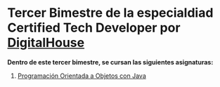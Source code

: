 # Tercer Bimestre de la especialdiad **Certified Tech Developer** por [DigitalHouse](https://www.digitalhouse.com/productos/programacion/certified-tech-developer)

**Dentro de este tercer bimestre, se cursan las siguientes asignaturas:**

1. [Programación Orientada a Objetos con Java](./POO_Java/)